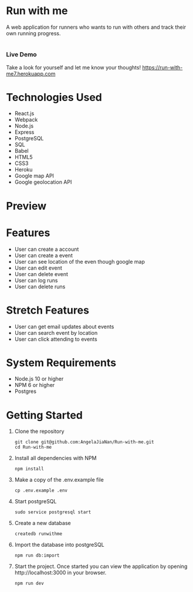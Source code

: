 # Run with me

A web application for runners who wants to run with others and track their own running progress.

# 

### Live Demo

Take a look for yourself and let me know your thoughts!
https://run-with-me7.herokuapp.com

# Technologies Used
- React.js
- Webpack
- Node.js
- Express
- PostgreSQL
- SQL
- Babel
- HTML5
- CSS3
- Heroku
- Google map API
- Google geolocation API

# Preview 

# Features
- User can create a account
- User can create a event 
- User can see location of the even though google map
- User can edit event 
- User can delete event
- User can log runs
- User can delete runs

# Stretch Features
- User can get email updates about events
- User can search event by location 
- User can click attending to events

# System Requirements

- Node.js 10 or higher
- NPM 6 or higher
- Postgres

# Getting Started
1. Clone the repository
    ```shell
    git clone git@github.com:AngelaJiaNan/Run-with-me.git
    cd Run-with-me
    ```
3. Install all dependencies with NPM
    ```shell
    npm install
    ```
5. Make a copy of the .env.example file
   ```shell
   cp .env.example .env
   ```
7. Start postgreSQL
   ```shell
   sudo service postgresql start
   ```
9. Create a new database
   ```shell
   createdb runwithme
   ```
11. Import the database into postgreSQL
    ```shell
    npm run db:import
    ```
13. Start the project. Once started you can view the application by opening http://localhost:3000 in your browser.
    ```shell
    npm run dev
